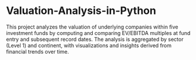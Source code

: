 # Valuation-Analysis-in-Python
This project analyzes the valuation of underlying companies within five investment funds by computing and comparing EV/EBITDA multiples at fund entry and subsequent record dates. The analysis is aggregated by sector (Level 1) and continent, with visualizations and insights derived from financial trends over time.
